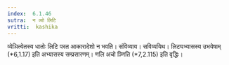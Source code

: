 ```yaml
---
index:  6.1.46
sutra:  न व्यो लिटि
vritti:  kashika 
---
```


व्येञित्येतस्य धातोः लिटि परत आकारादेशो न भवति। संविव्याय। सविव्ययिथ। लिट्यभ्यासस्य उभयेषाम् (*6,1.17) इति अभ्यासस्य सम्प्रसारणम्। णलि अचो ञ्णिति (*7,2.115) इति वृद्धिः।

